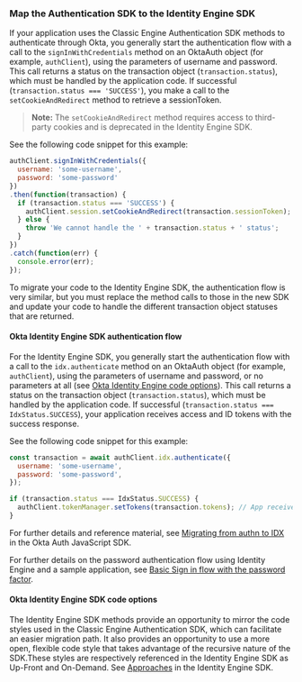 ### Map the Authentication SDK to the Identity Engine SDK

If your application uses the Classic Engine Authentication SDK methods to authenticate through Okta, you generally start the authentication flow with a call to the `signInWithCredentials` method on an OktaAuth object (for example, `authClient`), using the parameters of username and password. This call returns a status on the transaction object (`transaction.status`), which must be handled by the application code. If successful (`transaction.status === 'SUCCESS'`), you make a call to the `setCookieAndRedirect` method to retrieve a sessionToken.

>**Note:** The `setCookieAndRedirect` method requires access to third-party cookies and is deprecated in the Identity Engine SDK.

See the following code snippet for this example:

```JavaScript
authClient.signInWithCredentials({
  username: 'some-username',
  password: 'some-password'
})
.then(function(transaction) {
  if (transaction.status === 'SUCCESS') {
    authClient.session.setCookieAndRedirect(transaction.sessionToken); // Sets a cookie on redirect
  } else {
    throw 'We cannot handle the ' + transaction.status + ' status';
  }
})
.catch(function(err) {
  console.error(err);
});

```

To migrate your code to the Identity Engine SDK, the authentication flow is very similar, but you must replace the method calls to those in the new SDK and update your code to handle the different transaction object statuses that are returned.

#### Okta Identity Engine SDK authentication flow

For the Identity Engine SDK, you generally start the authentication flow with a call to the `idx.authenticate` method on an OktaAuth object (for example, `authClient`), using the parameters of username and password, or no parameters at all (see [Okta Identity Engine code options](/docs/guides/oie-upgrade-api-sdk-to-oie-sdk/nodejs/main/#okta-identity-engine-sdk-code-options)). This call returns a status on the transaction object (`transaction.status`), which must be handled by the application code. If successful (`transaction.status === IdxStatus.SUCCESS`), your application receives access and ID tokens with the success response.

See the following code snippet for this example:

```JavaScript
const transaction = await authClient.idx.authenticate({
  username: 'some-username',
  password: 'some-password',
});

if (transaction.status === IdxStatus.SUCCESS) {
  authClient.tokenManager.setTokens(transaction.tokens); // App receives tokens directly
}

```

For further details and reference material, see [Migrating from authn to IDX](https://github.com/okta/okta-auth-js/blob/master/docs/migrate-from-authn-to-idx.md) in the Okta Auth JavaScript SDK.

For further details on the password authentication flow using Identity Engine and a sample application, see [Basic Sign in flow with the password factor](https://developer.okta.com/docs/guides/oie-embedded-sdk-use-case-basic-sign-in/nodejs/main/).

#### Okta Identity Engine SDK code options

The Identity Engine SDK methods provide an opportunity to mirror the code styles used in the Classic Engine Authentication SDK, which can facilitate an easier migration path. It also provides an opportunity to use a more open, flexible code style that takes advantage of the recursive nature of the SDK.These styles are respectively referenced in the Identity Engine SDK as Up-Front and On-Demand. See [Approaches](https://github.com/okta/okta-auth-js/blob/master/docs/idx.md#approaches) in the Identity Engine SDK.
